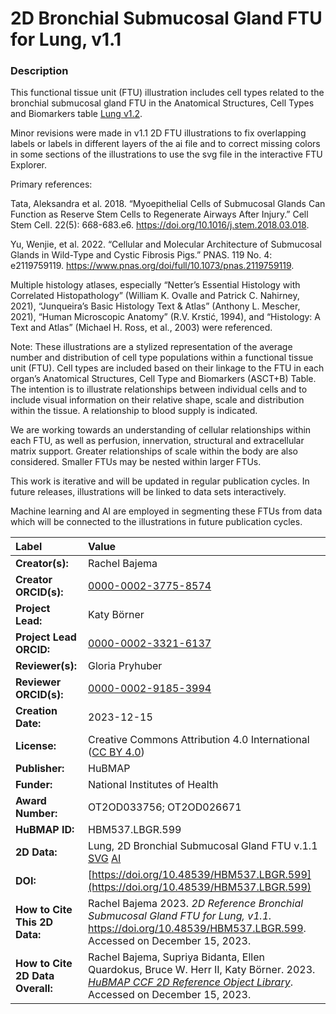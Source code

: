 # 2D Bronchial Submucosal Gland FTU for Lung, v1.1

### Description
This functional tissue unit (FTU) illustration includes cell types related to the bronchial submucosal gland FTU in the Anatomical Structures, Cell Types and Biomarkers table [Lung v1.2](https://doi.org/10.48539/HBM396.QVLQ.449). 

Minor revisions were made in v1.1 2D FTU illustrations to fix overlapping labels or labels in different layers of the ai file and to correct missing colors in some sections of the illustrations to use the svg file in the interactive FTU Explorer. 

Primary references:

Tata, Aleksandra et al. 2018. “Myoepithelial Cells of Submucosal Glands Can Function as Reserve Stem Cells to Regenerate Airways After Injury.” Cell Stem Cell. 22(5): 668-683.e6. https://doi.org/10.1016/j.stem.2018.03.018.

Yu, Wenjie, et al. 2022. “Cellular and Molecular Architecture of Submucosal Glands in Wild-Type and Cystic Fibrosis Pigs.” PNAS. 119 No. 4: e2119759119. https://www.pnas.org/doi/full/10.1073/pnas.2119759119.

Multiple histology atlases, especially “Netter’s Essential Histology with Correlated Histopathology” (William K. Ovalle and Patrick C. Nahirney, 2021), “Junqueira’s Basic Histology Text & Atlas” (Anthony L. Mescher, 2021), “Human Microscopic Anatomy” (R.V. Krstić, 1994), and “Histology: A Text and Atlas” (Michael H. Ross, et al., 2003) were referenced.

Note: These illustrations are a stylized representation of the average number and distribution of cell type populations within a functional tissue unit (FTU). Cell types are included based on their linkage to the FTU in each organ’s Anatomical Structures, Cell Type and Biomarkers (ASCT+B) Table. The intention is to illustrate relationships between individual cells and to include visual information on their relative shape, scale and distribution within the tissue. A relationship to blood supply is indicated.

We are working towards an understanding of cellular relationships within each FTU, as well as perfusion, innervation, structural and extracellular matrix support. Greater relationships of scale within the body are also considered. Smaller FTUs may be nested within larger FTUs.

This work is iterative and will be updated in regular publication cycles. In future releases, illustrations will be linked to data sets interactively. 

Machine learning and AI are employed in segmenting these FTUs from data which will be connected to the illustrations in future publication cycles.

| Label | Value |
| :------------- |:-------------|
| **Creator(s):** | Rachel Bajema |
| **Creator ORCID(s):** | [0000-0002-3775-8574](https://orcid.org/0000-0002-3775-8574) |
| **Project Lead:** | Katy B&ouml;rner |
| **Project Lead ORCID:** | [0000-0002-3321-6137](https://orcid.org/0000-0002-3321-6137) |
| **Reviewer(s):** | Gloria Pryhuber |
| **Reviewer ORCID(s):** | [0000-0002-9185-3994](https://orcid.org/0000-0002-9185-3994) |
| **Creation Date:** | 2023-12-15 |
| **License:** | Creative Commons Attribution 4.0 International ([CC BY 4.0](https://creativecommons.org/licenses/by/4.0/)) |
| **Publisher:** | HuBMAP |
| **Funder:** | National Institutes of Health |
| **Award Number:** | OT2OD033756; OT2OD026671 |
| **HuBMAP ID:** | HBM537.LBGR.599 |
| **2D Data:** | Lung, 2D Bronchial Submucosal Gland FTU v.1.1 [SVG](https://cdn.humanatlas.io/hra-releases/v2.0/2d-ftu/2d-ftu-lung-pulmonary-alveolus.svg) [AI](https://cdn.humanatlas.io/hra-releases/v2.0/2d-ftu/2d-ftu-lung-pulmonary-alveolus.ai) |
| **DOI:** | [https://doi.org/10.48539/HBM537.LBGR.599](https://doi.org/10.48539/HBM537.LBGR.599) |
| **How to Cite This 2D Data:** | Rachel Bajema 2023. *2D Reference Bronchial Submucosal Gland FTU for Lung, v1.1.* https://doi.org/10.48539/HBM537.LBGR.599. Accessed on December 15, 2023.|
| **How to Cite 2D Data Overall:** | Rachel Bajema, Supriya Bidanta, Ellen Quardokus,  Bruce W. Herr II, Katy Börner. 2023. [*HuBMAP CCF 2D Reference Object Library*](https://humanatlas.io/2d-ftu-illustrations). Accessed on December 15, 2023. |
